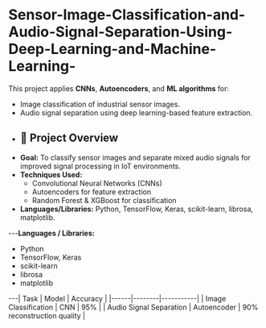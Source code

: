 # Sensor-Image-Classification-and-Audio-Signal-Separation-Using-Deep-Learning-and-Machine-Learning-
This project applies **CNNs**, **Autoencoders**, and **ML algorithms** for:
- Image classification of industrial sensor images.
- Audio signal separation using deep learning-based feature extraction.
- ## 🚀 Project Overview
- **Goal:** To classify sensor images and separate mixed audio signals for improved signal processing in IoT environments.
- **Techniques Used:**
  - Convolutional Neural Networks (CNNs)
  - Autoencoders for feature extraction
  - Random Forest & XGBoost for classification
- **Languages/Libraries:** Python, TensorFlow, Keras, scikit-learn, librosa, matplotlib.

---**Languages / Libraries:**
- Python  
- TensorFlow, Keras  
- scikit-learn  
- librosa  
- matplotlib  

---| Task | Model | Accuracy |
|------|--------|-----------|
| Image Classification | CNN | 95% |
| Audio Signal Separation | Autoencoder | 90% reconstruction quality |
